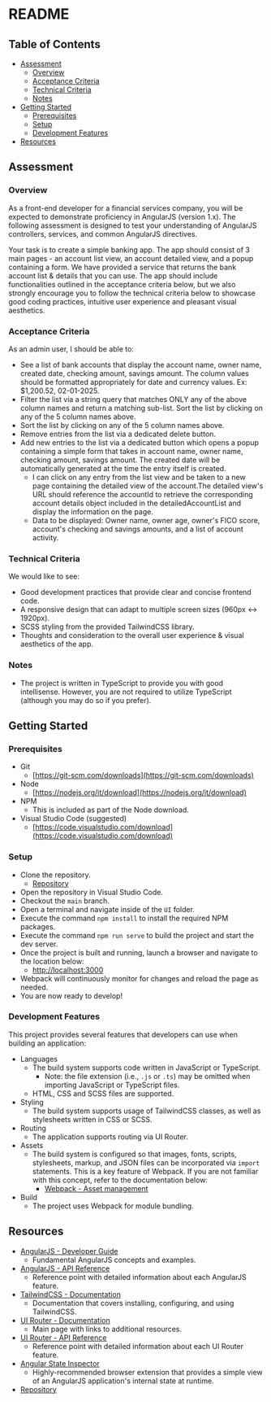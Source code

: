 # README

## Table of Contents

- [Assessment](#assessment)
    - [Overview](#overview)
    - [Acceptance Criteria](#acceptance-criteria)
    - [Technical Criteria](#technical-criteria)
    - [Notes](#notes)
- [Getting Started](#getting-started)
  - [Prerequisites](#prerequisites)
  - [Setup](#setup)
  - [Development Features](#development-features)
- [Resources](#resources)

## Assessment

### Overview

As a front-end developer for a financial services company, you will be expected to demonstrate proficiency in AngularJS (version 1.x). The following assessment is designed to test your understanding of AngularJS controllers, services, and common AngularJS directives.

Your task is to create a simple banking app. The app should consist of 3 main pages - an account list view, an account detailed view, and a popup containing a form. We have provided a service that returns the bank account list & details that you can use. The app should include functionalities outlined in the acceptance criteria below, but we also strongly encourage you to follow the technical criteria below to showcase good coding practices, intuitive user experience and pleasant visual aesthetics.

### Acceptance Criteria

As an admin user, I should be able to:
  - See a list of bank accounts that display the account name, owner name, created date, checking amount, savings amount. The column values should be formatted appropriately for date and currency values. Ex: $1,200.52, 02-01-2025.
  - Filter the list via a string query that matches ONLY any of the above column names and return a matching sub-list. Sort the list by clicking on any of the 5 column names above.
  - Sort the list by clicking on any of the 5 column names above.
  - Remove entries from the list via a dedicated delete button.
  - Add new entries to the list via a dedicated button which opens a popup containing a simple form that takes in account name, owner name, checking amount, savings amount. The created date will be automatically generated at the time the entry itself is created.
    - I can click on any entry from the list view and be taken to a new page containing the detailed view of the account.The detailed view's URL should reference the accountId to retrieve the corresponding account details object included in the detailedAccountList and display the information on the page.
    - Data to be displayed: Owner name, owner age, owner's FICO score, account's checking and savings amounts, and a list of account activity.

### Technical Criteria

We would like to see:
  - Good development practices that provide clear and concise frontend code.
  - A responsive design that can adapt to multiple screen sizes (960px <-> 1920px).
  - SCSS styling from the provided TailwindCSS library.
  - Thoughts and consideration to the overall user experience & visual aesthetics of the app.

### Notes

  - The project is written in TypeScript to provide you with good intellisense. However, you are not required to utilize TypeScript (although you may do so if you prefer).


## Getting Started

### Prerequisites

- Git
  - [https://git-scm.com/downloads](https://git-scm.com/downloads)
- Node
  - [https://nodejs.org/it/download](https://nodejs.org/it/download)
- NPM
  - This is included as part of the Node download.
- Visual Studio Code (suggested)
  - [https://code.visualstudio.com/download](https://code.visualstudio.com/download)

### Setup

- Clone the repository.
  - [Repository](https://github.com/andrewbarnettfig/FIG.CodeReview.Assessment.UI)
- Open the repository in Visual Studio Code.
- Checkout the `main` branch.
- Open a terminal and navigate inside of the `UI` folder.
- Execute the command `npm install` to install the required NPM packages.
- Execute the command `npm run serve` to build the project and start the dev server.
- Once the project is built and running, launch a browser and navigate to the location below:
  - [http://localhost:3000](http://localhost:3000)
- Webpack will continuously monitor for changes and reload the page as needed.
- You are now ready to develop!

### Development Features

This project provides several features that developers can use when building an application:

- Languages
  - The build system supports code written in JavaScript or TypeScript.
    - Note: the file extension (i.e., `.js` or `.ts`) may be omitted when importing JavaScript or TypeScript files.
  - HTML, CSS and SCSS files are supported.
- Styling
  - The build system supports usage of TailwindCSS classes, as well as stylesheets written in CSS or SCSS.
- Routing
  - The application supports routing via UI Router.
- Assets
  - The build system is configured so that images, fonts, scripts, stylesheets, markup, and JSON files can be incorporated via `import` statements. This is a key feature of Webpack. If you are not familiar with this concept, refer to the documentation below:
    - [Webpack - Asset management](https://webpack.js.org/guides/asset-management/)
- Build
  - The project uses Webpack for module bundling.

## Resources

- [AngularJS - Developer Guide](https://code.angularjs.org/1.6.10/docs/guide)
  - Fundamental AngularJS concepts and examples.
- [AngularJS - API Reference](https://code.angularjs.org/1.6.10/docs/api)
  - Reference point with detailed information about each AngularJS feature.
- [TailwindCSS - Documentation](https://tailwindcss.com/docs/installation)
  - Documentation that covers installing, configuring, and using TailwindCSS.
- [UI Router - Documentation](https://ui-router.github.io/ng1/)
  - Main page with links to additional resources.
- [UI Router - API Reference](https://ui-router.github.io/ng1/docs/latest/index.html)
  - Reference point with detailed information about each UI Router feature.
- [Angular State Inspector](https://chromewebstore.google.com/detail/angular-state-inspector/nelkodgfpddgpdbcjinaaalphkfffbem)
  - Highly-recommended browser extension that provides a simple view of an AngularJS application's internal state at runtime.
- [Repository](https://github.com/andrewbarnettfig/FIG.CodeReview.Assessment.UI)
